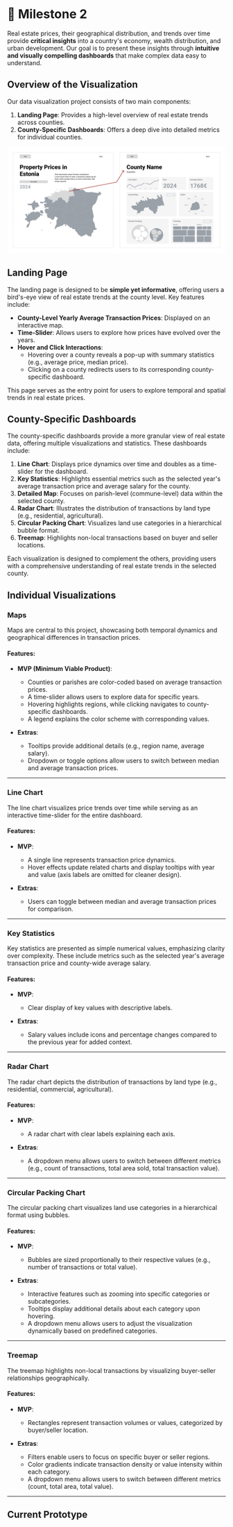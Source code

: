 # 📝 Milestone 2

Real estate prices, their geographical distribution, and trends over time provide **critical insights** into a country's economy, wealth distribution, and urban development. Our goal is to present these insights through **intuitive and visually compelling dashboards** that make complex data easy to understand.

## Overview of the Visualization

Our data visualization project consists of two main components:
1. **Landing Page**: Provides a high-level overview of real estate trends across counties.
2. **County-Specific Dashboards**: Offers a deep dive into detailed metrics for individual counties.

![wireframe](./figures/wireframe.png)

## Landing Page

The landing page is designed to be **simple yet informative**, offering users a bird's-eye view of real estate trends at the county level. Key features include:

- **County-Level Yearly Average Transaction Prices**: Displayed on an interactive map.
- **Time-Slider**: Allows users to explore how prices have evolved over the years.
- **Hover and Click Interactions**:
  - Hovering over a county reveals a pop-up with summary statistics (e.g., average price, median price).
  - Clicking on a county redirects users to its corresponding county-specific dashboard.

This page serves as the entry point for users to explore temporal and spatial trends in real estate prices.

## County-Specific Dashboards

The county-specific dashboards provide a more granular view of real estate data, offering multiple visualizations and statistics. These dashboards include:

1. **Line Chart**: Displays price dynamics over time and doubles as a time-slider for the dashboard.
2. **Key Statistics**: Highlights essential metrics such as the selected year's average transaction price and average salary for the county.
3. **Detailed Map**: Focuses on parish-level (commune-level) data within the selected county.
4. **Radar Chart**: Illustrates the distribution of transactions by land type (e.g., residential, agricultural).
5. **Circular Packing Chart**: Visualizes land use categories in a hierarchical bubble format.
6. **Treemap**: Highlights non-local transactions based on buyer and seller locations.

Each visualization is designed to complement the others, providing users with a comprehensive understanding of real estate trends in the selected county.


## Individual Visualizations

### Maps

Maps are central to this project, showcasing both temporal dynamics and geographical differences in transaction prices.

#### Features:
- **MVP (Minimum Viable Product)**:
  - Counties or parishes are color-coded based on average transaction prices.
  - A time-slider allows users to explore data for specific years.
  - Hovering highlights regions, while clicking navigates to county-specific dashboards.
  - A legend explains the color scheme with corresponding values.

- **Extras**:
  - Tooltips provide additional details (e.g., region name, average salary).
  - Dropdown or toggle options allow users to switch between median and average transaction prices.

---

### Line Chart

The line chart visualizes price trends over time while serving as an interactive time-slider for the entire dashboard.

#### Features:
- **MVP**:
  - A single line represents transaction price dynamics.
  - Hover effects update related charts and display tooltips with year and value (axis labels are omitted for cleaner design).

- **Extras**:
  - Users can toggle between median and average transaction prices for comparison.

---

### Key Statistics

Key statistics are presented as simple numerical values, emphasizing clarity over complexity. These include metrics such as the selected year's average transaction price and county-wide average salary.

#### Features:
- **MVP**:
  - Clear display of key values with descriptive labels.

- **Extras**:
  - Salary values include icons and percentage changes compared to the previous year for added context.

---

### Radar Chart

The radar chart depicts the distribution of transactions by land type (e.g., residential, commercial, agricultural).

#### Features:
- **MVP**:
  - A radar chart with clear labels explaining each axis.

- **Extras**:
  - A dropdown menu allows users to switch between different metrics (e.g., count of transactions, total area sold, total transaction value).

---

### Circular Packing Chart

The circular packing chart visualizes land use categories in a hierarchical format using bubbles.

#### Features:
- **MVP**:
  - Bubbles are sized proportionally to their respective values (e.g., number of transactions or total value).

- **Extras**:
  - Interactive features such as zooming into specific categories or subcategories.
  - Tooltips display additional details about each category upon hovering.
  - A dropdown menu allows users to adjust the visualization dynamically based on predefined categories.

---

### Treemap

The treemap highlights non-local transactions by visualizing buyer-seller relationships geographically.

#### Features:
- **MVP**:
  - Rectangles represent transaction volumes or values, categorized by buyer/seller location.

- **Extras**:
  - Filters enable users to focus on specific buyer or seller regions.
  - Color gradients indicate transaction density or value intensity within each category.
  - A dropdown menu allows users to switch between different metrics (count, total area, total value).

---

## Current Prototype